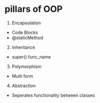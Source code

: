 # pillars of OOP
1. Encapsulation
 - Code Blocks
 - @staticMethod
2. Inheritance
 - super().func_name
3. Polymorphism
 - Multi form
4. Abstraction
 - Seperates functionality between classes
